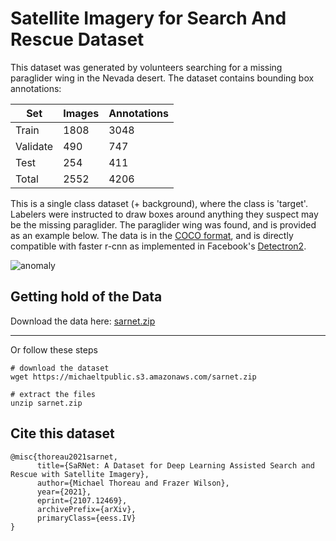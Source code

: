 # Satellite Imagery for Search And Rescue Dataset

This dataset was generated by volunteers searching for a missing paraglider wing in the Nevada desert. The dataset contains bounding box annotations:

| Set           | Images      | Annotations |
| -----------   | ----------- | ----------- |
| Train         | 1808        | 3048        |
| Validate      | 490         | 747         |
| Test          | 254         | 411         |
| Total         | 2552        |4206         |

This is a single class dataset (+ background), where the class is 'target'. Labelers were instructed to draw boxes around anything they suspect may be the missing paraglider. The paraglider wing was found, and is provided as an example below. The data is in the [COCO format](https://www.immersivelimit.com/tutorials/create-coco-annotations-from-scratch), and is directly compatible with faster r-cnn as implemented in Facebook's [Detectron2](https://github.com/facebookresearch/detectron2).

![anomaly](https://michaeltpublic.s3.amazonaws.com/images/anomaly_small.jpg)


## Getting hold of the Data

Download the data here: [sarnet.zip](https://michaeltpublic.s3.amazonaws.com/sarnet.zip)

---

Or follow these steps
```
# download the dataset
wget https://michaeltpublic.s3.amazonaws.com/sarnet.zip

# extract the files
unzip sarnet.zip
```

## Cite this dataset
```
@misc{thoreau2021sarnet,
      title={SaRNet: A Dataset for Deep Learning Assisted Search and Rescue with Satellite Imagery}, 
      author={Michael Thoreau and Frazer Wilson},
      year={2021},
      eprint={2107.12469},
      archivePrefix={arXiv},
      primaryClass={eess.IV}
}
```
